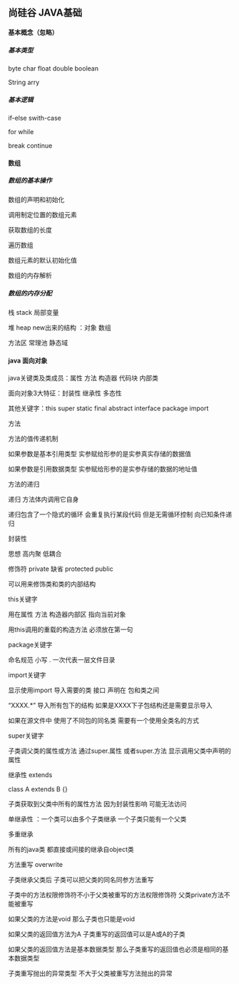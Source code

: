## 尚硅谷 JAVA基础 

#### 基本概念（忽略）

##### 基本类型

byte  char float double boolean

String  arry 

##### 基本逻辑

if-else   swith-case 

for  while 

break continue



#### 数组

##### 数组的基本操作

数组的声明和初始化 

调用制定位置的数组元素

获取数组的长度

遍历数组

数组元素的默认初始化值

数组的内存解析



##### 数组的内存分配

栈 stack 局部变量

堆 heap new出来的结构 ：对象 数组

方法区 常理池 静态域



#### java 面向对象

java关键类及类成员：属性 方法 构造器 代码块 内部类

面向对象3大特征：封装性 继承性 多态性

其他关键字：this super static final abstract interface package import



方法

方法的值传递机制

如果参数是基本引用类型 实参赋给形参的是实参真实存储的数据值

如果参数是引用数据类型 实参赋给形参的是实参存储的数据的地址值

方法的递归

递归 方法体内调用它自身

递归包含了一个隐式的循环 会重复执行某段代码 但是无需循环控制 向已知条件递归



封装性

思想 高内聚 低耦合

修饰符 private 缺省  protected  public

可以用来修饰类和类的内部结构



this关键字

用在属性  方法 构造器内部区 指向当前对象

用this调用的重载的构造方法 必须放在第一句



package关键字

命名规范 小写 . 一次代表一层文件目录



import关键字

显示使用import 导入需要的类 接口 声明在 包和类之间  

“XXXX.*” 导入所有包下的结构 如果是XXXX下子包结构还是需要显示导入

如果在源文件中 使用了不同包的同名类 需要有一个使用全类名的方式



super关键字

子类调父类的属性或方法 通过super.属性 或者super.方法 显示调用父类中声明的属性







继承性 extends

class A extends B {}

子类获取到父类中所有的属性方法 因为封装性影响 可能无法访问

单继承性 ：一个类可以由多个子类继承 一个子类只能有一个父类

多重继承

所有的java类 都直接或间接的继承自object类



方法重写 overwrite

子类继承父类后 子类可以把父类的同名同参方法重写 

子类中的方法权限修饰符不小于父类被重写的方法权限修饰符 父类private方法不能被重写

如果父类的方法是void 那么子类也只能是void 

如果父类的返回值方法为A 子类重写的返回值可以是A或A的子类

如果父类的返回值方法是基本数据类型 那么子类重写的返回值也必须是相同的基本数据类型

子类重写抛出的异常类型 不大于父类被重写方法抛出的异常









